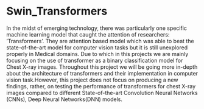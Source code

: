 # Swin_Transformers
In the midst of emerging technology, there was particularly one specific machine learning model that caught the attention of researchers: ’Transformers’. They are attention based model which was able to beat the state-of-the-art model for computer vision tasks but it is still unexplored properly in Medical domains. Due to which in this projects we are mainly focusing on the use of transformer as a binary classification model for Chest X-ray images. Throughout this project we will be going more in-depth about the architecture of transformers and their implementation in computer vision task.However, this project does not focus on producing a new findings, rather, on testing the performance of transformers for chest X-ray images compared to different State-of-the-art Convolution Neural Networks (CNNs), Deep Neural Networks(DNN) models.
